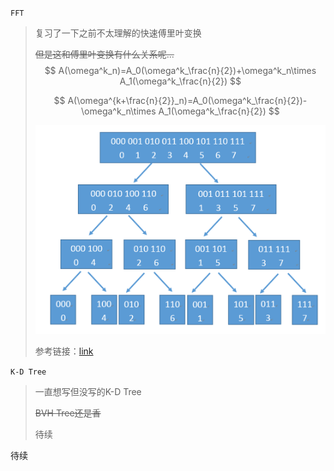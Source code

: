 `FFT`

> 复习了一下之前不太理解的快速傅里叶变换
>
> ~~但是这和傅里叶变换有什么关系呢...~~
> $$
> A(\omega^k_n)=A_0(\omega^k_\frac{n}{2})+\omega^k_n\times A_1(\omega^k_\frac{n}{2})
> $$
>
> $$
> A(\omega^{k+\frac{n}{2}}_n)=A_0(\omega^k_\frac{n}{2})-\omega^k_n\times A_1(\omega^k_\frac{n}{2})
> $$
>
> ![](../images/FFT.png)
>
> 参考链接：[link](https://zhuanlan.zhihu.com/p/31584464)

`K-D Tree`

> 一直想写但没写的K-D Tree
>
> ~~BVH Tree还是香~~
>
> 待续

待续
